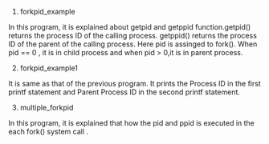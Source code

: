1. forkpid_example

In this program, it is explained about getpid and getppid function.getpid() returns the process ID of the calling 
process. getppid() returns the process ID of the parent of the calling process. Here pid is assinged to fork(). 
When pid == 0 , it is in child process and when pid > 0,it is in parent process.


2. forkpid_example1

It is same as that of the previous program. It prints the Process ID in the first printf statement and Parent Process ID
in the second printf statement.


3. multiple_forkpid

In this program, it is explained that how the pid and ppid is executed in the each fork() system call .
